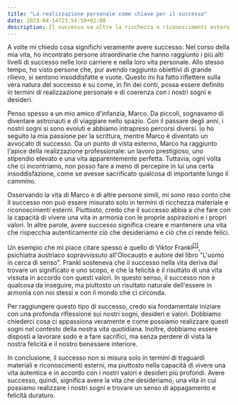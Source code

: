 ```yaml
---
title: "La realizzazione personale come chiave per il successo"
date: 2023-04-14T23:54:59+02:00
description: Il successo va oltre la ricchezza e riconoscimenti esterni, è la capacità di vivere una vita autentica in accordo con i nostri valori e desideri. Dobbiamo riflettere sui nostri sogni e valori, lavorare sodo e trovare un senso di appagamento e felicità duraturo.
---
```


A volte mi chiedo cosa significhi veramente avere successo. Nel corso della mia vita, ho incontrato persone straordinarie che hanno raggiunto i più alti livelli di successo nelle loro carriere e nella loro vita personale. Allo stesso tempo, ho visto persone che, pur avendo raggiunto obiettivi di grande rilievo, si sentono insoddisfatte e vuote. Questo mi ha fatto riflettere sulla vera natura del successo e su come, in fin dei conti, possa essere definito in termini di realizzazione personale e di coerenza con i nostri sogni e desideri.

Penso spesso a un mio amico d'infanzia, Marco. Da piccoli, sognavamo di diventare astronauti e di viaggiare nello spazio. Con il passare degli anni, i nostri sogni si sono evoluti e abbiamo intrapreso percorsi diversi. Io ho seguito la mia passione per la scrittura, mentre Marco è diventato un avvocato di successo. Da un punto di vista esterno, Marco ha raggiunto l'apice della realizzazione professionale: un lavoro prestigioso, uno stipendio elevato e una vita apparentemente perfetta. Tuttavia, ogni volta che ci incontriamo, non posso fare a meno di percepire in lui una certa insoddisfazione, come se avesse sacrificato qualcosa di importante lungo il cammino.

Osservando la vita di Marco e di altre persone simili, mi sono reso conto che il successo non può essere misurato solo in termini di ricchezza materiale e riconoscimenti esterni. Piuttosto, credo che il successo abbia a che fare con la capacità di vivere una vita in armonia con le proprie aspirazioni e i propri valori. In altre parole, avere successo significa creare e mantenere una vita che rispecchia autenticamente ciò che desideriamo e ciò che ci rende felici.

Un esempio che mi piace citare spesso è quello di Viktor Frankl<sup>[[1]](https://it.wikipedia.org/wiki/Viktor_Frankl)</sup>, psichiatra austriaco sopravvissuto all'Olocausto e autore del libro "L'uomo in cerca di senso". Frankl sosteneva che il successo nella vita deriva dal trovare un significato e uno scopo, e che la felicità è il risultato di una vita vissuta in accordo con questi valori. In questo senso, il successo non è qualcosa da inseguire, ma piuttosto un risultato naturale dell'essere in armonia con noi stessi e con il mondo che ci circonda.

Per raggiungere questo tipo di successo, credo sia fondamentale iniziare con una profonda riflessione sui nostri sogni, desideri e valori. Dobbiamo chiederci cosa ci appassiona veramente e come possiamo realizzare questi sogni nel contesto della nostra vita quotidiana. Inoltre, dobbiamo essere disposti a lavorare sodo e a fare sacrifici, ma senza perdere di vista la nostra felicità e il nostro benessere interiore.

In conclusione, il successo non si misura solo in termini di traguardi materiali e riconoscimenti esterni, ma piuttosto nella capacità di vivere una vita autentica e in accordo con i nostri valori e desideri più profondi. Avere successo, quindi, significa avere la vita che desideriamo, una vita in cui possiamo realizzare i nostri sogni e trovare un senso di appagamento e felicità duraturo.
